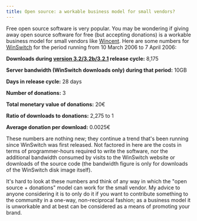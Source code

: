 ```yaml
---
title: Open source: a workable business model for small vendors?
---
```


Free open source software is very popular. You may be wondering if giving away open source software for free (but accepting donations) is a workable business model for small vendors like [Wincent](http://www.wincent.com/). Here are some numbers for [WinSwitch](http://www.wincent.com/a/products/winswitch/) for the period running from 10 March 2006 to 7 April 2006:

**Downloads during [version 3.2/3.2b/3.2.1](http://www.wincent.com/a/products/winswitch/history/) release cycle:** 8,175

**Server bandwidth (WinSwitch downloads only) during that period:** 10GB

**Days in release cycle:** 28 days

**Number of donations:** 3

**Total monetary value of donations:** 20€

**Ratio of downloads to donations:** 2,275 to 1

**Average donation per download:** 0.0025€

These numbers are nothing new; they continue a trend that's been running since WinSwitch was first released. Not factored in here are the costs in terms of programmer-hours required to write the software, nor the additional bandwidth consumed by visits to the WinSwitch website or downloads of the source code (the bandwidth figure is only for downloads of the WinSwitch disk image itself).

It's hard to look at these numbers and think of any way in which the "open source + donations" model can work for the small vendor. My advice to anyone considering it is to only do it if you want to contribute something to the community in a one-way, non-reciprocal fashion; as a business model it is unworkable and at best can be considered as a means of promoting your brand.
